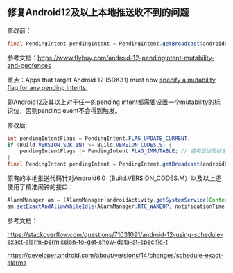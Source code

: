 ## 修复Android12及以上本地推送收不到的问题

修改前：

```java
final PendingIntent pendingIntent = PendingIntent.getBroadcast(androidContext, localNotification.code.hashCode(), intent, 0);
```

参考文档：https://www.flybuy.com/android-12-pendingintent-mutability-and-geofences

重点：Apps that target Android 12 (SDK31) must now [specify a mutability flag for any pending intents.](https://developer.android.com/about/versions/12/behavior-changes-12#pending-intent-mutability) 

即Android12及其以上对于任一的pending intent都需要设置一个mutability的标识位，否则pending event不会得到触发。

修改后:

```java
int pendingIntentFlags = PendingIntent.FLAG_UPDATE_CURRENT;
if (Build.VERSION.SDK_INT >= Build.VERSION_CODES.S) {
    pendingIntentFlags |= PendingIntent.FLAG_IMMUTABLE; // 使用适当的标志
}
final PendingIntent pendingIntent = PendingIntent.getBroadcast(androidContext, localNotification.code.hashCode(), intent, pendingIntentFlags);
```



原有的本地推送代码针对Android6.0（Build.VERSION_CODES.M）以及以上还使用了精准闹钟的接口：

```java
AlarmManager am = (AlarmManager)androidActivity.getSystemService(Context.ALARM_SERVICE);
am.setExactAndAllowWhileIdle(AlarmManager.RTC_WAKEUP, notificationTime, pendingIntent);
```

参考文档：

https://stackoverflow.com/questions/71031091/android-12-using-schedule-exact-alarm-permission-to-get-show-data-at-specific-t

https://developer.android.com/about/versions/14/changes/schedule-exact-alarms
